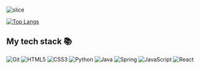 

<br>

![slice](https://capsule-render.vercel.app/api?type=slice&color=auto&height=200&text=Hi%20there👋&fontAlign=70&rotate=13&fontAlignY=25&desc=Dohun's%20GitHub&descAlign=70.&descAlignY=44)

[![Top Langs](https://github-readme-stats.vercel.app/api/top-langs/?username=Dohunee&langs_count=8)](https://github.com/Dohunee/github-readme-stats)

<h2> My tech stack 📚 </h2>

![Git](https://img.shields.io/badge/-Git-F05032?style=for-the-badge&logo=git&logoColor=ffffff)
![HTML5](https://img.shields.io/badge/-HTML5-007ACC?style=for-the-badge&logo=html5&logoColor=ffffff)
![CSS3](https://img.shields.io/badge/-CSS3-007ACC?style=for-the-badge&logo=css3)
![Python](https://img.shields.io/badge/-python-222222?style=for-the-badge&logo=python)
![Java](https://img.shields.io/badge/-java-222222?style=for-the-badge&logo=java)
![Spring](https://img.shields.io/badge/-spring-222222?style=for-the-badge&logo=spring)
![JavaScript](https://img.shields.io/badge/-JavaScript-%23F7DF1C?style=for-the-badge&logo=javascript&logoColor=000000&labelColor=%23F7DF1C&color=%23FFCE5A)
![React](https://img.shields.io/badge/-React-222222?style=for-the-badge&logo=react)


<br/>

